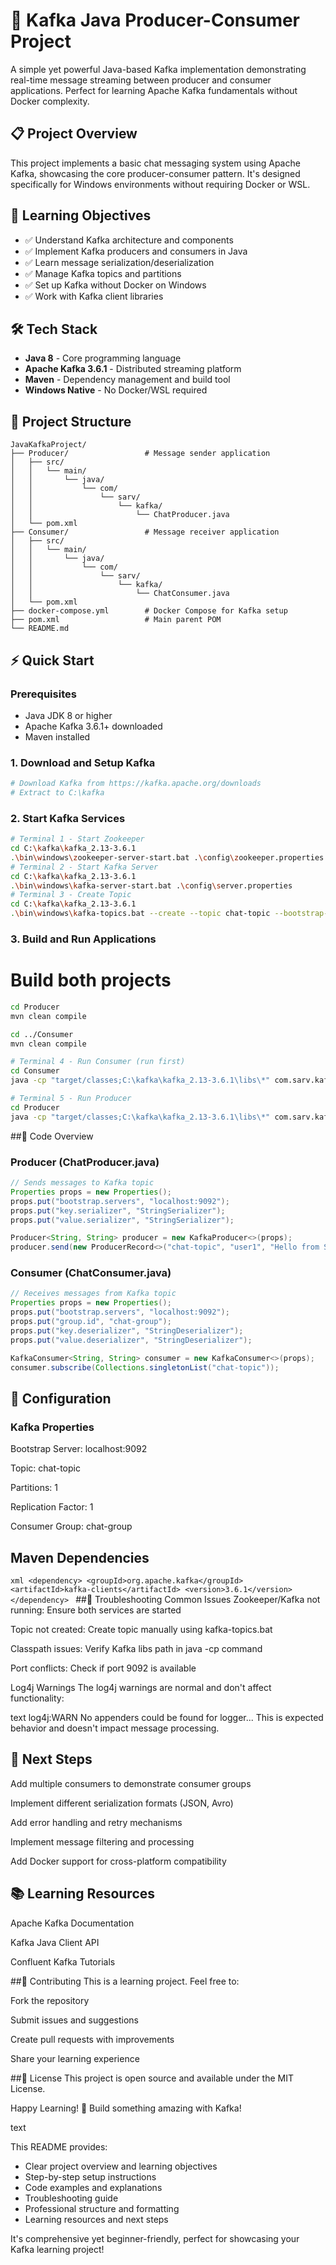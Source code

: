 # 🚀 Kafka Java Producer-Consumer Project

A simple yet powerful Java-based Kafka implementation demonstrating real-time message streaming between producer and consumer applications. Perfect for learning Apache Kafka fundamentals without Docker complexity.

## 📋 Project Overview

This project implements a basic chat messaging system using Apache Kafka, showcasing the core producer-consumer pattern. It's designed specifically for Windows environments without requiring Docker or WSL.

## 🎯 Learning Objectives

- ✅ Understand Kafka architecture and components
- ✅ Implement Kafka producers and consumers in Java
- ✅ Learn message serialization/deserialization
- ✅ Manage Kafka topics and partitions
- ✅ Set up Kafka without Docker on Windows
- ✅ Work with Kafka client libraries

## 🛠️ Tech Stack

- **Java 8** - Core programming language
- **Apache Kafka 3.6.1** - Distributed streaming platform
- **Maven** - Dependency management and build tool
- **Windows Native** - No Docker/WSL required

## 📁 Project Structure
```text
JavaKafkaProject/
├── Producer/                 # Message sender application
│   ├── src/
│   │   └── main/
│   │       └── java/
│   │           └── com/
│   │               └── sarv/
│   │                   └── kafka/
│   │                       └── ChatProducer.java
│   └── pom.xml
├── Consumer/                 # Message receiver application  
│   ├── src/
│   │   └── main/
│   │       └── java/
│   │           └── com/
│   │               └── sarv/
│   │                   └── kafka/
│   │                       └── ChatConsumer.java
│   └── pom.xml
├── docker-compose.yml        # Docker Compose for Kafka setup
├── pom.xml                   # Main parent POM
└── README.md
```
## ⚡ Quick Start

### Prerequisites
- Java JDK 8 or higher
- Apache Kafka 3.6.1+ downloaded
- Maven installed

### 1. Download and Setup Kafka
```bash
# Download Kafka from https://kafka.apache.org/downloads
# Extract to C:\kafka
```
### 2. Start Kafka Services
```bash
# Terminal 1 - Start Zookeeper
cd C:\kafka\kafka_2.13-3.6.1
.\bin\windows\zookeeper-server-start.bat .\config\zookeeper.properties
# Terminal 2 - Start Kafka Server  
cd C:\kafka\kafka_2.13-3.6.1
.\bin\windows\kafka-server-start.bat .\config\server.properties
# Terminal 3 - Create Topic
cd C:\kafka\kafka_2.13-3.6.1
.\bin\windows\kafka-topics.bat --create --topic chat-topic --bootstrap-server localhost:9092 --partitions 1 --replication-factor 1
```
### 3. Build and Run Applications

# Build both projects
```bash
cd Producer
mvn clean compile

cd ../Consumer  
mvn clean compile

# Terminal 4 - Run Consumer (run first)
cd Consumer
java -cp "target/classes;C:\kafka\kafka_2.13-3.6.1\libs\*" com.sarv.kafka.ChatConsumer

# Terminal 5 - Run Producer 
cd Producer
java -cp "target/classes;C:\kafka\kafka_2.13-3.6.1\libs\*" com.sarv.kafka.ChatProducer
```
##📖 Code Overview
### Producer (ChatProducer.java)
```java
// Sends messages to Kafka topic
Properties props = new Properties();
props.put("bootstrap.servers", "localhost:9092");
props.put("key.serializer", "StringSerializer");
props.put("value.serializer", "StringSerializer");

Producer<String, String> producer = new KafkaProducer<>(props);
producer.send(new ProducerRecord<>("chat-topic", "user1", "Hello from Sarv!"));
```

### Consumer (ChatConsumer.java)
```java
// Receives messages from Kafka topic
Properties props = new Properties();
props.put("bootstrap.servers", "localhost:9092");
props.put("group.id", "chat-group");
props.put("key.deserializer", "StringDeserializer");
props.put("value.deserializer", "StringDeserializer");

KafkaConsumer<String, String> consumer = new KafkaConsumer<>(props);
consumer.subscribe(Collections.singletonList("chat-topic"));
```
## 🔧 Configuration
### Kafka Properties
Bootstrap Server: localhost:9092

Topic: chat-topic

Partitions: 1

Replication Factor: 1

Consumer Group: chat-group

## Maven Dependencies

``xml
<dependency>
    <groupId>org.apache.kafka</groupId>
    <artifactId>kafka-clients</artifactId>
    <version>3.6.1</version>
</dependency>
``
##🐛 Troubleshooting
Common Issues
Zookeeper/Kafka not running: Ensure both services are started

Topic not created: Create topic manually using kafka-topics.bat

Classpath issues: Verify Kafka libs path in java -cp command

Port conflicts: Check if port 9092 is available

Log4j Warnings
The log4j warnings are normal and don't affect functionality:

text
log4j:WARN No appenders could be found for logger...
This is expected behavior and doesn't impact message processing.

## 🚀 Next Steps
Add multiple consumers to demonstrate consumer groups

Implement different serialization formats (JSON, Avro)

Add error handling and retry mechanisms

Implement message filtering and processing

Add Docker support for cross-platform compatibility

## 📚 Learning Resources
Apache Kafka Documentation

Kafka Java Client API

Confluent Kafka Tutorials

##🤝 Contributing
This is a learning project. Feel free to:

Fork the repository

Submit issues and suggestions

Create pull requests with improvements

Share your learning experience

##📄 License
This project is open source and available under the MIT License.

Happy Learning! 🎉 Build something amazing with Kafka!

text

This README provides:
- Clear project overview and learning objectives
- Step-by-step setup instructions
- Code examples and explanations
- Troubleshooting guide
- Professional structure and formatting
- Learning resources and next steps

It's comprehensive yet beginner-friendly, perfect for showcasing your Kafka learning project!

